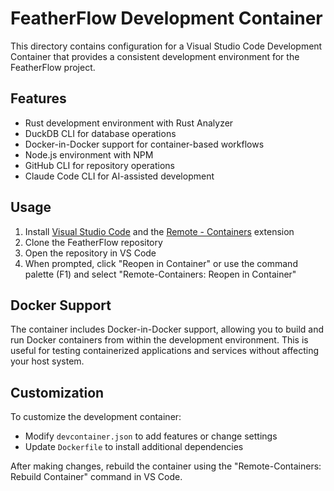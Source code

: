 # FeatherFlow Development Container

This directory contains configuration for a Visual Studio Code Development Container that provides a consistent development environment for the FeatherFlow project.

## Features

- Rust development environment with Rust Analyzer
- DuckDB CLI for database operations
- Docker-in-Docker support for container-based workflows
- Node.js environment with NPM
- GitHub CLI for repository operations
- Claude Code CLI for AI-assisted development

## Usage

1. Install [Visual Studio Code](https://code.visualstudio.com/) and the [Remote - Containers](https://marketplace.visualstudio.com/items?itemName=ms-vscode-remote.remote-containers) extension
2. Clone the FeatherFlow repository
3. Open the repository in VS Code
4. When prompted, click "Reopen in Container" or use the command palette (F1) and select "Remote-Containers: Reopen in Container"

## Docker Support

The container includes Docker-in-Docker support, allowing you to build and run Docker containers from within the development environment. This is useful for testing containerized applications and services without affecting your host system.

## Customization

To customize the development container:

- Modify `devcontainer.json` to add features or change settings
- Update `Dockerfile` to install additional dependencies

After making changes, rebuild the container using the "Remote-Containers: Rebuild Container" command in VS Code.